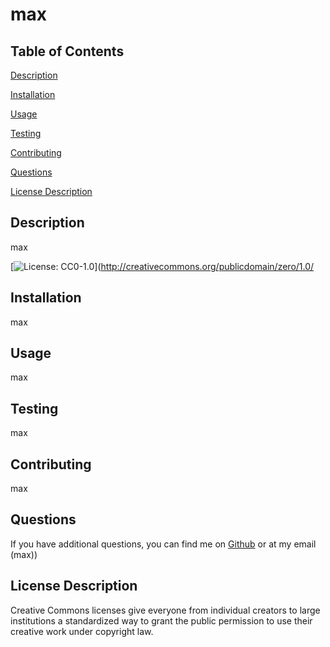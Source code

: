# max
    
## Table of Contents
    
[Description](##-Description)
    
[Installation](##-Installation)
    
[Usage](##-Usage)
    
[Testing](##-Testing)
    
[Contributing](##-Contributing)
    
[Questions](##-Questions)
    
[License Description](##-License-Descriptionnod)
    
## Description
    
max
    
[![License: CC0-1.0](https://img.shields.io/badge/License-CC0_1.0-lightgrey.svg)](http://creativecommons.org/publicdomain/zero/1.0/
    
## Installation
    
max
    
## Usage
    
max
    
## Testing
    
max
    
## Contributing
    
max
    
## Questions
    
If you have additional questions, you can find me on [Github](https://github.com/max) or at my email (max))
    
## License Description
    
Creative Commons licenses give everyone from individual creators to large institutions a standardized way to grant the public permission to use their creative work under copyright law.
